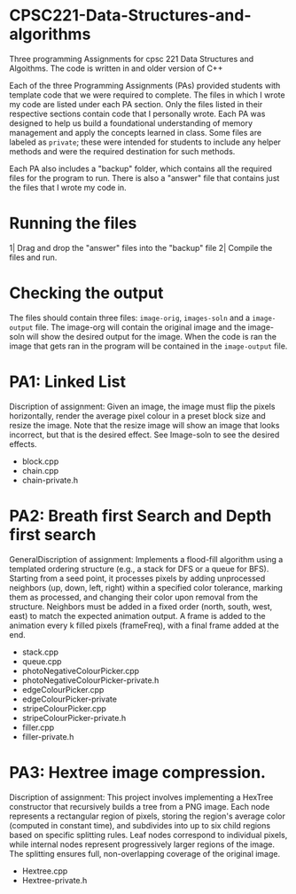 # CPSC221-Data-Structures-and-algorithms
Three programming Assignments for cpsc 221 Data Structures and Algoithms. The code is written in and older version of C++

Each of the three Programming Assignments (PAs) provided students with template code that we were required to complete. The files in which I wrote my code are listed under each PA section. Only the files listed in their respective sections contain code that I personally wrote. Each PA was designed to help us build a foundational understanding of memory management and apply the concepts learned in class. Some files are labeled as `private`; these were intended for students to include any helper methods and were the required destination for such methods. 

Each PA also includes a "backup" folder, which contains all the required files for the program to run. There is also a "answer" file that contains just the files that I wrote my code in. 

# Running the files
1| Drag and drop the "answer" files into the "backup" file
2| Compile the files and run.

# Checking the output
The files should contain three files: `image-orig`, `images-soln` and a `image-output` file. The image-org will contain the original image and the image-soln will show the desired output for the image. When the code is ran the image that gets ran in the program will be contained in the `image-output` file.

# PA1: Linked List
Discription of assignment: Given an image, the image must flip the pixels horizontally, render the average pixel colour in a preset block size and resize the image. Note that the resize image will show an image that looks incorrect, but that is the desired effect. See Image-soln to see the desired effects. 

  - block.cpp
  - chain.cpp
  - chain-private.h

# PA2: Breath first Search and Depth first search 

GeneralDiscription of assignment: Implements a flood-fill algorithm using a templated ordering structure (e.g., a stack for DFS or a queue for BFS). Starting from a seed point, it processes pixels by adding unprocessed neighbors (up, down, left, right) within a specified color tolerance, marking them as processed, and changing their color upon removal from the structure. Neighbors must be added in a fixed order (north, south, west, east) to match the expected animation output. A frame is added to the animation every k filled pixels (frameFreq), with a final frame added at the end.

  - stack.cpp
  - queue.cpp
  - photoNegativeColourPicker.cpp
  - photoNegativeColourPicker-private.h
  - edgeColourPicker.cpp
  - edgeColourPicker-private
  - stripeColourPicker.cpp
  - stripeColourPicker-private.h
  - filler.cpp
  - filler-private.h

# PA3: Hextree image compression.
Discription of assignment: This project involves implementing a HexTree constructor that recursively builds a tree from a PNG image. Each node represents a rectangular region of pixels, storing the region's average color (computed in constant time), and subdivides into up to six child regions based on specific splitting rules. Leaf nodes correspond to individual pixels, while internal nodes represent progressively larger regions of the image. The splitting ensures full, non-overlapping coverage of the original image.

  - Hextree.cpp
  - Hextree-private.h
  
